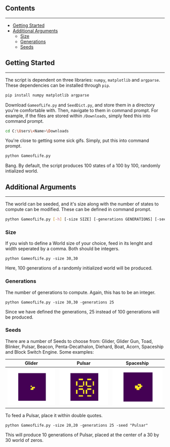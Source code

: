 ## Contents
---
- [Getting Started](#Getting-Started)
- [Additional Arguments](#Additional-Arguments)
  * [Size](#Size)
  * [Generations](#Generations)
  * [Seeds](#Seeds)

## Getting Started
---
The script is dependent on three libraries: `numpy`, `matplotlib` and `argparse`. These dependencies can be installed through `pip`.

```bash
pip install numpy matplotlib argparse
```

Download `GameofLife.py` and `SeedDict.py`, and store them in a directory you're comfortable with. Then, navigate to them in command prompt. For example, if the files are stored within `/Downloads`, simply feed this into command prompt.

```bash
cd C:\Users\<Name>\Downloads
```

You're close to getting some sick gifs. Simply, put this into command prompt.

```bash
python GameofLife.py
```

Bang. By default, the script produces 100 states of a 100 by 100, randomly intialized world.

## Additional Arguments
---
The world can be seeded, and it's size along with the number of states to compute can be modified. These can be defined in command prompt.

```Bash
python GameofLife.py [-h] [-size SIZE] [-generations GENERATIONS] [-seed SEED]
```

### Size
If you wish to define a World size of your choice, feed in its lenght and width seperated by a comma. Both should be integers.

```
python GameofLife.py -size 30,30
```

Here, 100 generations of a randomly initialized world will be produced.

### Generations
The number of generations to compute. Again, this has to be an integer.

```
python GameofLife.py -size 30,30 -generations 25
```

Since we have defined the generations, 25 instead of 100 generations will be produced.

### Seeds
There are a number of Seeds to choose from: Glider, Glider Gun, Toad, Blinker, Pulsar, Beacon, Penta-Decathalon, Diehard, Boat, Acorn, Spaceship and Block Switch Engine. Some examples:

<p align="center">
 
|Glider             |Pulsar              |Spaceship             |
:------------------:|:------------------:|:---------------------:
![](Gifs/Glider.gif)|![](Gifs/Pulsar.gif)|![](Gifs/Spaceship.gif)

</p>

To feed a Pulsar, place it within double quotes.

```
python GameofLife.py -size 20,20 -generations 25 -seed "Pulsar"
```

This will produce 10 generations of Pulsar, placed at the center of a 30 by 30 world of zeros.
